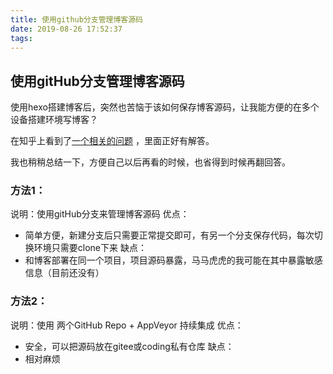 ```yaml
---
title: 使用github分支管理博客源码
date: 2019-08-26 17:52:37
tags:
---
```


## 使用gitHub分支管理博客源码

使用hexo搭建博客后，突然也苦恼于该如何保存博客源码，让我能方便的在多个设备搭建环境写博客？

在知乎上看到了[一个相关的问题](https://www.zhihu.com/question/21193762) ，里面正好有解答。

我也稍稍总结一下，方便自己以后再看的时候，也省得到时候再翻回答。

### 方法1：

说明：使用gitHub分支来管理博客源码
优点：
 - 简单方便，新建分支后只需要正常提交即可，有另一个分支保存代码，每次切换环境只需要clone下来
缺点：
 - 和博客部署在同一个项目，项目源码暴露，马马虎虎的我可能在其中暴露敏感信息（目前还没有）

### 方法2：

说明：使用 两个GitHub Repo + AppVeyor 持续集成
优点：
 - 安全，可以把源码放在gitee或coding私有仓库
缺点：
 - 相对麻烦



